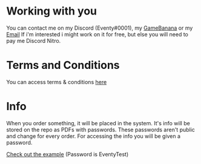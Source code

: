 # Working with you

You can contact me on my Discord (Eventy#0001), my [GameBanana](https://gamebanana.com/members/2046741) or my [Email](mailto:eventycodes@gmail.com)
If i'm interested i might work on it for free, but else you will need to pay me Discord Nitro.



# Terms and Conditions

You can access terms & conditions [here](./commission/terms.pdf)

# Info
When you order something, it will be placed in the system. It's info will be stored on the repo as PDFs with passwords. These passwords aren't public and change for every order. For accessing the info you will be given a password.

[Check out the example](./commission/orders/0.pdf) (Password is EventyTest)
